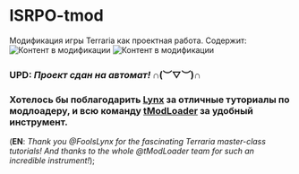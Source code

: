 # ISRPO-tmod
Модификация игры Terraria как проектная работа.
Содержит:
![Контент в модификации](https://user-images.githubusercontent.com/64697981/127471643-782da936-f096-415e-9bdc-66306e52bb3e.png)
![Контент в модификации](https://user-images.githubusercontent.com/64697981/127471781-10073fe8-c957-416a-b2fd-8d51052a238d.png)
### UPD: *Проект сдан на __автомат!__* ∩(︶▽︶)∩

### Хотелось бы поблагодарить [Lynx](https://www.youtube.com/channel/UC5W2s79ks1oc_9BUQ_cPyzA) за отличные туториалы по модлоадеру, и всю команду [tModLoader](https://github.com/tModLoader) за удобный инструмент.
(**EN**: *Thank you @FoolsLynx for the fascinating Terraria master-class tutorials!
And thanks to the whole @tModLoader team for such an incredible instrument!*);
